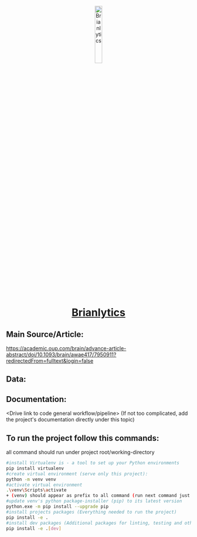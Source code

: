 <p align="center">
  <a href="https://academic.oup.com/brain/advance-article-abstract/doi/10.1093/brain/awae417/7950911?redirectedFrom=fulltext&login=false">
      <img width="20%" src="https://img.freepik.com/premium-photo/brain-logo-icon-human-brain-icon-creative-simple-mind-symbol-vector-illustration_1162225-51928.jpg?w=740" alt="Brianlytics" />
      <h1 align="center">Brianlytics</h1>
  </a>
</p>

## Main Source/Article:
https://academic.oup.com/brain/advance-article-abstract/doi/10.1093/brain/awae417/7950911?redirectedFrom=fulltext&login=false

## Data:
<links to your data>

## Documentation:
<Drive link to code general workflow/pipeline> (If not too complicated, add the project's documentation directly under this topic)

## To run the project follow this commands:
all command should run under project root/working-directory
```bash 
#install Virtualenv is - a tool to set up your Python environments
pip install virtualenv
#create virtual environment (serve only this project):
python -m venv venv
#activate virtual environment
.\venv\Scripts\activate
+ (venv) should appear as prefix to all command (run next command just after activating venv)
#update venv's python package-installer (pip) to its latest version
python.exe -m pip install --upgrade pip
#install projects packages (Everything needed to run the project)
pip install -e .
#install dev packages (Additional packages for linting, testing and other developer tools)
pip install -e .[dev]
``` 

